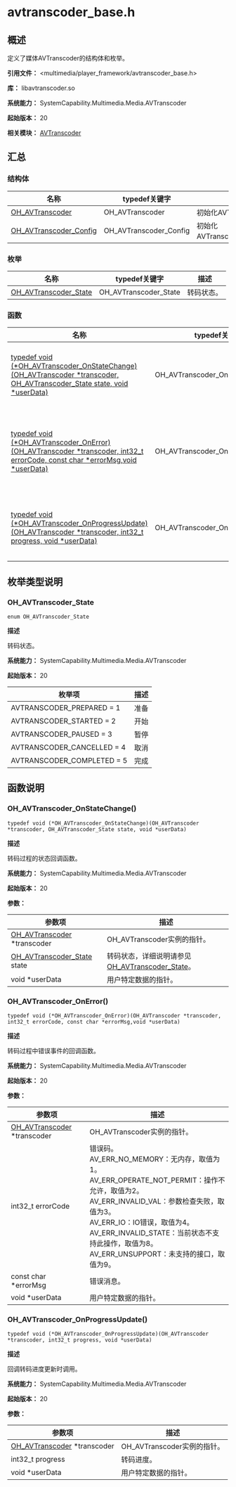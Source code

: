 # avtranscoder_base.h
<!--Kit: Media Kit-->
<!--Subsystem: Multimedia-->
<!--Owner: @wang-haizhou6-->
<!--Designer: @HmQQQ-->
<!--Tester: @xchaosioda-->
<!--Adviser: @zengyawen-->

## 概述

定义了媒体AVTranscoder的结构体和枚举。

**引用文件：** <multimedia/player_framework/avtranscoder_base.h>

**库：** libavtranscoder.so

**系统能力：** SystemCapability.Multimedia.Media.AVTranscoder

**起始版本：** 20

**相关模块：** [AVTranscoder](capi-avtranscoder.md)

## 汇总

### 结构体

| 名称 | typedef关键字 | 描述 |
| -- | -- | -- |
| [OH_AVTranscoder](capi-avtranscoder-oh-avtranscoder.md) | OH_AVTranscoder | 初始化AVTranscoder。 |
| [OH_AVTranscoder_Config](capi-avtranscoder-oh-avtranscoder-config.md) | OH_AVTranscoder_Config | 初始化AVTranscoder_Config。 |

### 枚举

| 名称 | typedef关键字 | 描述 |
| -- | -- | -- |
| [OH_AVTranscoder_State](#oh_avtranscoder_state) | OH_AVTranscoder_State | 转码状态。 |

### 函数

| 名称 | typedef关键字 | 描述 |
| -- | -- | -- |
| [typedef void (\*OH_AVTranscoder_OnStateChange)(OH_AVTranscoder *transcoder, OH_AVTranscoder_State state, void *userData)](#oh_avtranscoder_onstatechange) | OH_AVTranscoder_OnStateChange | 转码过程的状态回调函数。 |
| [typedef void (\*OH_AVTranscoder_OnError)(OH_AVTranscoder *transcoder, int32_t errorCode, const char *errorMsg,void *userData)](#oh_avtranscoder_onerror) | OH_AVTranscoder_OnError | 转码过程中错误事件的回调函数。 |
| [typedef void (\*OH_AVTranscoder_OnProgressUpdate)(OH_AVTranscoder *transcoder, int32_t progress, void *userData)](#oh_avtranscoder_onprogressupdate) | OH_AVTranscoder_OnProgressUpdate | 回调转码进度更新时调用。 |

## 枚举类型说明

### OH_AVTranscoder_State

```
enum OH_AVTranscoder_State
```

**描述**

转码状态。

**系统能力：** SystemCapability.Multimedia.Media.AVTranscoder

**起始版本：** 20

| 枚举项 | 描述 |
| -- | -- |
| AVTRANSCODER_PREPARED = 1 | 准备 |
| AVTRANSCODER_STARTED = 2 | 开始 |
| AVTRANSCODER_PAUSED = 3 | 暂停 |
| AVTRANSCODER_CANCELLED = 4 | 取消 |
| AVTRANSCODER_COMPLETED = 5 | 完成 |


## 函数说明

### OH_AVTranscoder_OnStateChange()

```
typedef void (*OH_AVTranscoder_OnStateChange)(OH_AVTranscoder *transcoder, OH_AVTranscoder_State state, void *userData)
```

**描述**

转码过程的状态回调函数。

**系统能力：** SystemCapability.Multimedia.Media.AVTranscoder

**起始版本：** 20


**参数：**

| 参数项 | 描述 |
| -- | -- |
| [OH_AVTranscoder](capi-avtranscoder-oh-avtranscoder.md) *transcoder | OH_AVTranscoder实例的指针。 |
| [OH_AVTranscoder_State](#oh_avtranscoder_state) state | 转码状态，详细说明请参见[OH_AVTranscoder_State](#oh_avtranscoder_state)。 |
|  void *userData | 用户特定数据的指针。 |

### OH_AVTranscoder_OnError()

```
typedef void (*OH_AVTranscoder_OnError)(OH_AVTranscoder *transcoder, int32_t errorCode, const char *errorMsg,void *userData)
```

**描述**

转码过程中错误事件的回调函数。

**系统能力：** SystemCapability.Multimedia.Media.AVTranscoder

**起始版本：** 20


**参数：**

| 参数项 | 描述 |
| -- | -- |
| [OH_AVTranscoder](capi-avtranscoder-oh-avtranscoder.md) *transcoder | OH_AVTranscoder实例的指针。 |
| int32_t errorCode | 错误码。<br>                  AV_ERR_NO_MEMORY：无内存，取值为1。<br>                  AV_ERR_OPERATE_NOT_PERMIT：操作不允许，取值为2。<br>                  AV_ERR_INVALID_VAL：参数检查失败，取值为3。<br>                  AV_ERR_IO：IO错误，取值为4。<br>                  AV_ERR_INVALID_STATE：当前状态不支持此操作，取值为8。<br>                  AV_ERR_UNSUPPORT：未支持的接口，取值为9。 |
| const char *errorMsg | 错误消息。 |
| void *userData | 用户特定数据的指针。 |

### OH_AVTranscoder_OnProgressUpdate()

```
typedef void (*OH_AVTranscoder_OnProgressUpdate)(OH_AVTranscoder *transcoder, int32_t progress, void *userData)
```

**描述**

回调转码进度更新时调用。

**系统能力：** SystemCapability.Multimedia.Media.AVTranscoder

**起始版本：** 20


**参数：**

| 参数项 | 描述 |
| -- | -- |
| [OH_AVTranscoder](capi-avtranscoder-oh-avtranscoder.md) *transcoder | OH_AVTranscoder实例的指针。 |
| int32_t progress | 转码进度。 |
| void *userData | 用户特定数据的指针。 |


